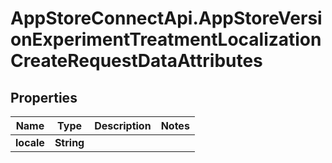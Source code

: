 # AppStoreConnectApi.AppStoreVersionExperimentTreatmentLocalizationCreateRequestDataAttributes

## Properties

Name | Type | Description | Notes
------------ | ------------- | ------------- | -------------
**locale** | **String** |  | 


